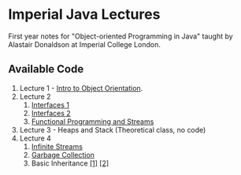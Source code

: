 # Imperial Java Lectures

First year notes for "Object-oriented Programming in Java" taught by Alastair Donaldson at Imperial College London.

## Available Code

1. Lecture 1 - [Intro to Object Orientation](src/lecture1/examples).
2. Lecture 2
   1. [Interfaces 1](src/lecture2/slides)
   2. [Interfaces 2](src/lecture2/playground)
   3. [Functional Programming and Streams](src/lecture2/streams)
3. Lecture 3 - Heaps and Stack (Theoretical class, no code)
4. Lecture 4
   1. [Infinite Streams](src/lectrue4/StreamsDemo.java)
   2. [Garbage Collection](src/lectrue4/GarbageCollectionsDemo.java)
   3. Basic Inheritance [[1]](src/lecture4/Inheritance.java) [[2]](src/lecture4/Lamp.java)

